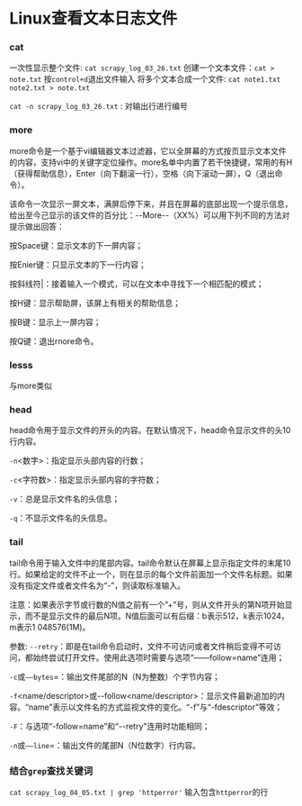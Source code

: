 # Linux查看文本日志文件

### cat
一次性显示整个文件: `cat scrapy_log_03_26.txt` 
创建一个文本文件：`cat > note.txt` 按`control+d`退出文件输入
将多个文本合成一个文件: `cat note1.txt note2.txt > note.txt`

`cat -n scrapy_log_03_26.txt` : 对输出行进行编号

### more
more命令是一个基于vi编辑器文本过滤器，它以全屏幕的方式按页显示文本文件的内容，支持vi中的关键字定位操作。more名单中内置了若干快捷键，常用的有H（获得帮助信息），Enter（向下翻滚一行），空格（向下滚动一屏），Q（退出命令）。

该命令一次显示一屏文本，满屏后停下来，并且在屏幕的底部出现一个提示信息，给出至今己显示的该文件的百分比：--More--（XX%）可以用下列不同的方法对提示做出回答：

按Space键：显示文本的下一屏内容；

按Enier键：只显示文本的下一行内容；

按斜线符|：接着输入一个模式，可以在文本中寻找下一个相匹配的模式；

按H键：显示帮助屏，该屏上有相关的帮助信息；

按B键：显示上一屏内容；

按Q键：退出rnore命令。


### lesss
与more类似

### head
head命令用于显示文件的开头的内容。在默认情况下，head命令显示文件的头10行内容。

`-n`<数字>：指定显示头部内容的行数；

`-c`<字符数>：指定显示头部内容的字符数；

`-v`：总是显示文件名的头信息；

`-q`：不显示文件名的头信息。

### tail
tail命令用于输入文件中的尾部内容。tail命令默认在屏幕上显示指定文件的末尾10行。如果给定的文件不止一个，则在显示的每个文件前面加一个文件名标题。如果没有指定文件或者文件名为“-”，则读取标准输入。

注意：如果表示字节或行数的N值之前有一个”+”号，则从文件开头的第N项开始显示，而不是显示文件的最后N项。N值后面可以有后缀：b表示512，k表示1024，m表示1 048576(1M)。

参数:
`--retry`：即是在tail命令启动时，文件不可访问或者文件稍后变得不可访问，都始终尝试打开文件。使用此选项时需要与选项“——follow=name”连用；

`-c`或`——bytes`=：输出文件尾部的N（N为整数）个字节内容；

`-f`<name/descriptor>或--follow<name/descriptor>：显示文件最新追加的内容。“name”表示以文件名的方式监视文件的变化。“-f”与“-fdescriptor”等效；

`-F`：与选项“-follow=name”和“--retry"连用时功能相同；

`-n`或`——line`=：输出文件的尾部N（N位数字）行内容。


### 结合`grep`查找关键词

`cat scrapy_log_04_05.txt | grep 'httperror'` 输入包含`httperror`的行


